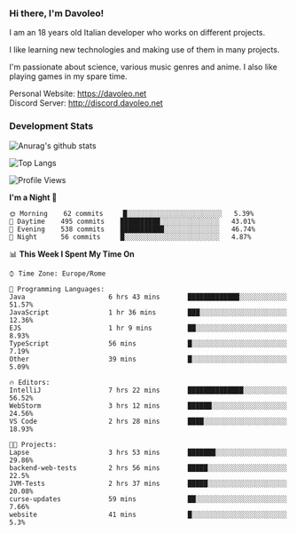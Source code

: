 ### Hi there, I'm Davoleo!

I am an 18 years old Italian developer who works on different projects.

I like learning new technologies and making use of them in many projects.

I'm passionate about science, various music genres and anime.
I also like playing games in my spare time.

Personal Website: https://davoleo.net <br>
Discord Server: http://discord.davoleo.net

### Development Stats

![Anurag's github stats](https://github-readme-stats.vercel.app/api?username=Davoleo&count_private=true&show_icons=true&theme=tokyonight)

![Top Langs](https://github-readme-stats.vercel.app/api/top-langs/?username=Davoleo&theme=tokyonight&layout=compact)

<!--START_SECTION:waka-->
![Profile Views](http://img.shields.io/badge/Profile%20Views-56-blue)

**I'm a Night 🦉** 

```text
🌞 Morning    62 commits     █░░░░░░░░░░░░░░░░░░░░░░░░   5.39% 
🌆 Daytime    495 commits    ██████████░░░░░░░░░░░░░░░   43.01% 
🌃 Evening    538 commits    ███████████░░░░░░░░░░░░░░   46.74% 
🌙 Night      56 commits     █░░░░░░░░░░░░░░░░░░░░░░░░   4.87%

```


📊 **This Week I Spent My Time On** 

```text
⌚︎ Time Zone: Europe/Rome

💬 Programming Languages: 
Java                     6 hrs 43 mins       █████████████░░░░░░░░░░░░   51.57% 
JavaScript               1 hr 36 mins        ███░░░░░░░░░░░░░░░░░░░░░░   12.36% 
EJS                      1 hr 9 mins         ██░░░░░░░░░░░░░░░░░░░░░░░   8.93% 
TypeScript               56 mins             █░░░░░░░░░░░░░░░░░░░░░░░░   7.19% 
Other                    39 mins             █░░░░░░░░░░░░░░░░░░░░░░░░   5.09%

🔥 Editors: 
IntelliJ                 7 hrs 22 mins       ██████████████░░░░░░░░░░░   56.52% 
WebStorm                 3 hrs 12 mins       ██████░░░░░░░░░░░░░░░░░░░   24.56% 
VS Code                  2 hrs 28 mins       ████░░░░░░░░░░░░░░░░░░░░░   18.93%

🐱‍💻 Projects: 
Lapse                    3 hrs 53 mins       ███████░░░░░░░░░░░░░░░░░░   29.86% 
backend-web-tests        2 hrs 56 mins       █████░░░░░░░░░░░░░░░░░░░░   22.5% 
JVM-Tests                2 hrs 37 mins       █████░░░░░░░░░░░░░░░░░░░░   20.08% 
curse-updates            59 mins             ██░░░░░░░░░░░░░░░░░░░░░░░   7.66% 
website                  41 mins             █░░░░░░░░░░░░░░░░░░░░░░░░   5.3%

```


<!--END_SECTION:waka-->

<!--
**Davoleo/Davoleo** is a ✨ _special_ ✨ repository because its `README.md` (this file) appears on your GitHub profile.

https://gist.github.com/Davoleo/43516c64c8169e24dc2571c34713863b

Here are some ideas to get you started:

- 🔭 I’m currently working on ...
- 🌱 I’m currently learning ...
- 👯 I’m looking to collaborate on ...
- 🤔 I’m looking for help with ...
- 💬 Ask me about ...
- 📫 How to reach me: ...
- 😄 Pronouns: ...
- ⚡ Fun fact: ...
-->
